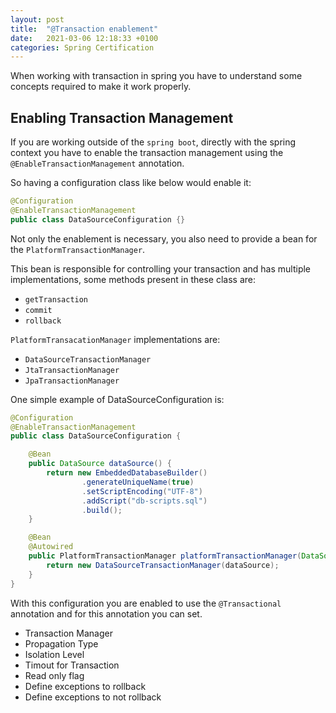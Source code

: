 ```yaml
---
layout: post
title:  "@Transaction enablement"
date:   2021-03-06 12:18:33 +0100
categories: Spring Certification
---
```


When working with transaction in spring you have to understand some concepts required to make it work properly.

## Enabling Transaction Management

If you are working outside of the `spring boot`, directly with the spring context you have to enable the transaction management 
using the `@EnableTransactionManagement` annotation.

So having a configuration class like below would enable it:

```java
@Configuration
@EnableTransactionManagement
public class DataSourceConfiguration {}

```

Not only the enablement is necessary, you also need to provide a bean for the `PlatformTransactionManager`.

This bean is responsible for controlling your transaction and has multiple implementations, some methods present in these class are:

* `getTransaction`
* `commit`
* `rollback`

`PlatformTransacationManager` implementations are:

* `DataSourceTransactionManager`
* `JtaTransactionManager`
* `JpaTransactionManager`

One simple example of DataSourceConfiguration is:


```java
@Configuration
@EnableTransactionManagement
public class DataSourceConfiguration {

    @Bean
    public DataSource dataSource() {
        return new EmbeddedDatabaseBuilder()
                .generateUniqueName(true)
                .setScriptEncoding("UTF-8")
                .addScript("db-scripts.sql")
                .build();
    }

    @Bean
    @Autowired
    public PlatformTransactionManager platformTransactionManager(DataSource dataSource) {
        return new DataSourceTransactionManager(dataSource);
    }
}

```

With this configuration you are enabled to use the `@Transactional` annotation and for this annotation you can set.

* Transaction Manager
* Propagation Type
* Isolation Level
* Timout for Transaction
* Read only flag
* Define exceptions to rollback
* Define exceptions to not rollback
